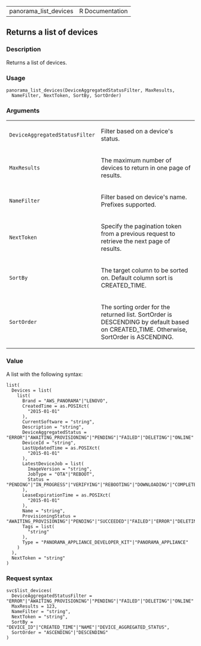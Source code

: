<table style="width: 100%;">
<tbody>
<tr class="odd">
<td>panorama_list_devices</td>
<td style="text-align: right;">R Documentation</td>
</tr>
</tbody>
</table>

## Returns a list of devices

### Description

Returns a list of devices.

### Usage

    panorama_list_devices(DeviceAggregatedStatusFilter, MaxResults,
      NameFilter, NextToken, SortBy, SortOrder)

### Arguments

<table>
<colgroup>
<col style="width: 35%" />
<col style="width: 65%" />
</colgroup>
<tbody>
<tr class="odd">
<td><code
id="panorama_list_devices_:_DeviceAggregatedStatusFilter">DeviceAggregatedStatusFilter</code></td>
<td><p>Filter based on a device's status.</p></td>
</tr>
<tr class="even">
<td><code id="panorama_list_devices_:_MaxResults">MaxResults</code></td>
<td><p>The maximum number of devices to return in one page of
results.</p></td>
</tr>
<tr class="odd">
<td><code id="panorama_list_devices_:_NameFilter">NameFilter</code></td>
<td><p>Filter based on device's name. Prefixes supported.</p></td>
</tr>
<tr class="even">
<td><code id="panorama_list_devices_:_NextToken">NextToken</code></td>
<td><p>Specify the pagination token from a previous request to retrieve
the next page of results.</p></td>
</tr>
<tr class="odd">
<td><code id="panorama_list_devices_:_SortBy">SortBy</code></td>
<td><p>The target column to be sorted on. Default column sort is
CREATED_TIME.</p></td>
</tr>
<tr class="even">
<td><code id="panorama_list_devices_:_SortOrder">SortOrder</code></td>
<td><p>The sorting order for the returned list. SortOrder is DESCENDING
by default based on CREATED_TIME. Otherwise, SortOrder is
ASCENDING.</p></td>
</tr>
</tbody>
</table>

### Value

A list with the following syntax:

    list(
      Devices = list(
        list(
          Brand = "AWS_PANORAMA"|"LENOVO",
          CreatedTime = as.POSIXct(
            "2015-01-01"
          ),
          CurrentSoftware = "string",
          Description = "string",
          DeviceAggregatedStatus = "ERROR"|"AWAITING_PROVISIONING"|"PENDING"|"FAILED"|"DELETING"|"ONLINE"|"OFFLINE"|"LEASE_EXPIRED"|"UPDATE_NEEDED"|"REBOOTING",
          DeviceId = "string",
          LastUpdatedTime = as.POSIXct(
            "2015-01-01"
          ),
          LatestDeviceJob = list(
            ImageVersion = "string",
            JobType = "OTA"|"REBOOT",
            Status = "PENDING"|"IN_PROGRESS"|"VERIFYING"|"REBOOTING"|"DOWNLOADING"|"COMPLETED"|"FAILED"
          ),
          LeaseExpirationTime = as.POSIXct(
            "2015-01-01"
          ),
          Name = "string",
          ProvisioningStatus = "AWAITING_PROVISIONING"|"PENDING"|"SUCCEEDED"|"FAILED"|"ERROR"|"DELETING",
          Tags = list(
            "string"
          ),
          Type = "PANORAMA_APPLIANCE_DEVELOPER_KIT"|"PANORAMA_APPLIANCE"
        )
      ),
      NextToken = "string"
    )

### Request syntax

    svc$list_devices(
      DeviceAggregatedStatusFilter = "ERROR"|"AWAITING_PROVISIONING"|"PENDING"|"FAILED"|"DELETING"|"ONLINE"|"OFFLINE"|"LEASE_EXPIRED"|"UPDATE_NEEDED"|"REBOOTING",
      MaxResults = 123,
      NameFilter = "string",
      NextToken = "string",
      SortBy = "DEVICE_ID"|"CREATED_TIME"|"NAME"|"DEVICE_AGGREGATED_STATUS",
      SortOrder = "ASCENDING"|"DESCENDING"
    )
